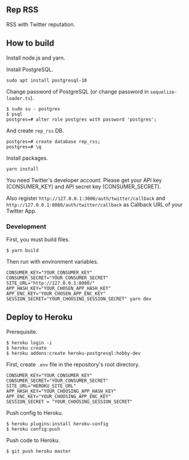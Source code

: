 ## Rep RSS

RSS with Twitter reputation.

## How to build

Install node.js and yarn.

Install PostgreSQL.

```
sudo apt install postgresql-10
```

Change password of PostgreSQL (or change password in ``sequelize-loader.ts``).

```
$ sudo su - postgres
$ psql
postgres=# alter role postgres with password 'postgres';
```

And create ``rep_rss`` DB.

```
postgres=# create database rep_rss;
postgres=# \q
```

Install packages.

```
yarn install
```

You need Twitter's developer account. Please get your API key (CONSUMER_KEY) and API secret key (CONSUMER_SECRET).

Also register ``http://127.0.0.1:3000/auth/twitter/callback`` and ``http://127.0.0.1:8080/auth/twitter/callback`` as Callback URL of your Twitter App.

### Development

First, you must build files.

```
$ yarn build
```

Then run with environment variables.

```
CONSUMER_KEY="YOUR_CONSUMER_KEY" CONSUMER_SECRET="YOUR_CONSUMER_SECRET" SITE_URL="http://127.0.0.1:8080/" APP_HASH_KEY="YOUR_CHOSEN_APP_HASH_KEY" APP_ENC_KEY="YOUR_CHOSEN_APP_ENC_KEY" SESSION_SECRET="YOUR_CHOOSING_SESSION_SECRET" yarn dev
```

## Deploy to Heroku

Prerequisite.

```
$ heroku login -i
$ heroku create
$ heroku addons:create heroku-postgresql:hobby-dev
```

First, create ``.env`` file in the repository's root directory.

```env.
CONSUMER_KEY="YOUR_CONSUMER_KEY"
CONSUMER_SECRET="YOUR_CONSUMER_SECRET"
SITE_URL="HEROKU_SITE_URL"
APP_HASH_KEY="YOUR_CHOOSING_APP_HASH_KEY"
APP_ENC_KEY="YOUR_CHOOSING_APP_ENC_KEY"
SESSION_SECRET = "YOUR_CHOOSING_SESSION_SECRET"
```

Push config to Heroku.

```
$ heroku plugins:install heroku-config
$ heroku config:push
```

Push code to Heroku.

```
$ git push heroku master
```

